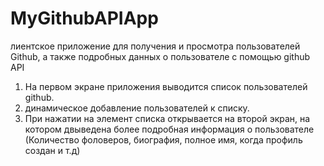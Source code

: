 # MyGithubAPIApp
лиентское приложение для получения и просмотра пользователей Github,  а также подробных данных о пользователе с помощью github API

1) На первом экране приложения выводится список пользователей github.
2) динамическое добавление пользователей к списку.
3) При нажатии на элемент списка открывается на второй экран, на котором двыведена более подробная информация о пользователе 
(Количество фоловеров, биография, полное имя, когда профиль создан и т.д)
